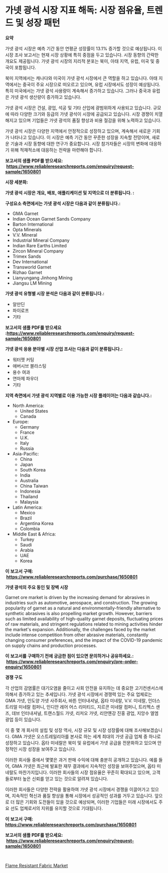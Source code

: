 <p><h1>가넷 광석 시장 지표 해독: 시장 점유율, 트렌드 및 성장 패턴</h1></p><p><strong>요약</strong></p>
<p><p>가넷 광석 시장은 예측 기간 동안 연평균 성장률이 13.1% 증가할 것으로 예상됩니다. 이 시장 조사 보고서는 현재 시장 상황에 특히 중점을 두고 있습니다. 시장 동향의 간략한 개요도 제공됩니다. 가넷 광석 시장의 지리적 분포는 북미, 아태 지역, 유럽, 미국 및 중국이 포함됩니다.</p><p>북미 지역에서는 캐나다와 미국이 가넷 광석 시장에서 큰 역할을 하고 있습니다. 아태 지역에서는 중국이 주요 시장으로 떠오르고 있으며, 유럽 시장에서도 성장이 예상됩니다. 특히 미국에서는 가넷 광석 사용량이 계속해서 증가하고 있습니다. 그러나 중국과 유럽은 가넷 광석 생산량이 증가하고 있습니다.</p><p>가넷 광석 시장은 건설, 광업, 석공 및 기타 산업에 광범위하게 사용되고 있습니다. 규모에 따라 다양한 크기와 등급의 가넷 광석이 시장에 공급되고 있습니다. 시장 경쟁이 치열해지고 있으며 기업들은 가넷 광석의 품질 향상과 비용 절감을 위해 노력하고 있습니다.</p><p>가넷 광석 시장은 다양한 지역에서 안정적으로 성장하고 있으며, 계속해서 새로운 기회가 나타나고 있습니다. 이 시장은 예측 기간 동안 꾸준한 성장을 지속할 전망이며, 새로운 기술과 시장 동향에 대한 연구가 중요합니다. 시장 참가자들은 시장의 변화에 대응하기 위해 적재적소에 대응하는 전략을 마련해야 합니다.</p></p>
<p><strong>보고서의 샘플 PDF를 받으세요: &nbsp;<a href="https://www.reliableresearchreports.com/enquiry/request-sample/1650801">https://www.reliableresearchreports.com/enquiry/request-sample/1650801</a></strong></p>
<p><strong>시장 세분화:</strong></p>
<p><strong> 가넷 광석 시장은 개요, 배포, 애플리케이션 및 지역으로 더 분류됩니다. :</strong></p>
<p><strong>구성요소 측면에서는 가넷 광석 시장은 다음과 같이 분류됩니다.:</strong></p>
<p><ul><li>GMA Garnet</li><li>Indian Ocean Garnet Sands Company</li><li>Barton International</li><li>Opta Minerals</li><li>V.V. Mineral</li><li>Industrial Mineral Company</li><li>Indian Rare Earths Limited</li><li>Zircon Mineral Company</li><li>Trimex Sands</li><li>Dev International</li><li>Transworld Garnet</li><li>Rizhao Garnet</li><li>Lianyungang Jinhong Mining</li><li>Jiangsu LM Mining</li></ul></p>
<p><strong> 가넷 광석 유형별 시장 분석은 다음과 같이 분류됩니다.:</strong></p>
<p><ul><li>알만딘</li><li>파이로프</li><li>기타</li></ul></p>
<p><strong>보고서의 샘플 PDF를 받으세요 :<a href="https://www.reliableresearchreports.com/enquiry/request-sample/1650801">https://www.reliableresearchreports.com/enquiry/request-sample/1650801</a></strong></p>
<p><strong> 가넷 광석 응용 분야별 시장 산업 조사는 다음과 같이 분류됩니다.:</strong></p>
<p><ul><li>워터젯 커팅</li><li>애버시브 블라스팅</li><li>용수 여과</li><li>연마제 파우더</li><li>기타</li></ul></p>
<p><strong>지역 측면에서 가넷 광석 지역별로 이용 가능한 시장 플레이어는 다음과 같습니다.:</strong></p>
<p><ul>
    <li>
        North America:
        <ul>
            <li>United States</li>
            <li>Canada</li>
        </ul>
    </li>
    <li>
        Europe:
        <ul>
            <li>Germany</li>
            <li>France</li>
            <li>U.K.</li>
            <li>Italy</li>
            <li>Russia</li>
        </ul>
    </li>
    <li>
        Asia-Pacific:
        <ul>
            <li>China</li>
            <li>Japan</li>
            <li>South Korea</li>
            <li>India</li>
            <li>Australia</li>
            <li>China Taiwan</li>
            <li>Indonesia</li>
            <li>Thailand</li>
            <li>Malaysia</li>
        </ul>
    </li>
    <li>
        Latin America:
        <ul>
            <li>Mexico</li>
            <li>Brazil</li>
            <li>Argentina Korea</li>
            <li>Colombia</li>
        </ul>
    </li>
    <li>
        Middle East & Africa:
        <ul>
            <li>Turkey</li>
            <li>Saudi</li>
            <li>Arabia</li>
            <li>UAE</li>
            <li>Korea</li>
        </ul>
    </li>
    </ul></p>
<p><strong>이 보고서 구매: &nbsp;<a href="https://www.reliableresearchreports.com/purchase/1650801">https://www.reliableresearchreports.com/purchase/1650801</a></strong></p>
<p><strong>가넷 광석의 주요 동인 및 장벽 시장</strong></p>
<p><p>Garnet ore market is driven by the increasing demand for abrasives in industries such as automotive, aerospace, and construction. The growing popularity of garnet as a natural and environmentally-friendly alternative to synthetic abrasives is also propelling market growth. However, barriers such as limited availability of high-quality garnet deposits, fluctuating prices of raw materials, and stringent regulations related to mining activities hinder the market's expansion. Additionally, the challenges faced by the market include intense competition from other abrasive materials, constantly changing consumer preferences, and the impact of the COVID-19 pandemic on supply chains and production processes.</p></p>
<p><strong>이 보고서를 구매하기 전에 궁금한 점이 있으면 문의하거나 공유하세요.: &nbsp;<a href="https://www.reliableresearchreports.com/enquiry/pre-order-enquiry/1650801">https://www.reliableresearchreports.com/enquiry/pre-order-enquiry/1650801</a></strong></p>
<p><strong>경쟁 구도</strong></p>
<p><p>각 산업의 감염률은 대기오염을 줄이고 사회 안전을 유지하는 데 중요한 고기컨센서스에 의해서 증가하고 있는 추세입니다. 가넷 광석 시장에서 경쟁력 있는 주요 업체로는 GMA 가넷, 인도양 가넷 사주회사, 바튼 인터내셔널, 옵타 미네랄, V.V. 미네랄, 인더스트리얼 미네랄 컴퍼니, 인디안 레어 어스 리미티드, 지르콘 미네랄 컴퍼니, 트리멕스 샌즈, 데브 인터내셔널, 트랜스월드 가넷, 리저오 가넷, 리안옌강 진홍 광업, 지앙수 엘엠 광업 등이 있습니다.</p><p>이 중 몇 개 회사의 설립 및 성장 역사, 시장 규모 및 시장 성장률에 대해 조사해보겠습니다. GMA 가넷은 오스트레일리아를 본사로 하는 세계 최대의 가넷 공급 업체 중 하나로 성장하고 있습니다. 옵타 미네랄은 북미 및 유럽에서 가넷 공급을 전문화하고 있으며 안정적인 시장 성장을 보여주고 있습니다. </p><p>이러한 회사들 중에서 몇몇은 과거 판매 수익에 대해 충분히 공개하고 있습니다. 예를 들어, GMA 가넷은 최근에 발표한 재무 결과에서 지속적인 성장을 보여주었으며, 옵타 미네랄도 마찬가지입니다. 이러한 회사들의 시장 점유율은 꾸준히 확대되고 있으며, 고객들로부터 높은 신뢰를 얻고 있는 것으로 알려져 있습니다. </p><p>이러한 회사들은 다양한 전략을 활용하여 가넷 광석 시장에서 경쟁을 이끌어가고 있으며, 지속적인 혁신과 품질 향상을 통해 시장에서 성공적인 성과를 거두고 있습니다. 앞으로 더 많은 기회와 도전들이 있을 것으로 예상되며, 이러한 기업들은 미래 시장에서도 주요 선도 업체로서의 지위를 유지할 것으로 기대됩니다.</p></p>
<p><strong>이 보고서 구매: &nbsp; <a href="https://www.reliableresearchreports.com/purchase/1650801">https://www.reliableresearchreports.com/purchase/1650801</a></strong></p>
<p><strong>보고서의 샘플 PDF를 받으세요: &nbsp;<a href="https://www.reliableresearchreports.com/enquiry/request-sample/1650801">https://www.reliableresearchreports.com/enquiry/request-sample/1650801</a></strong><strong></strong></p>
<p>&nbsp;</p>
<p><p><a href="https://meowing-lemming-dd3.notion.site/Flame-Resistant-Fabric-Market-Growth-Market-Trends-COVID-19-Impact-and-Forecasts-for-period-from--dc7e146101cf40fd8261611fba005bca">Flame Resistant Fabric Market</a></p></p>